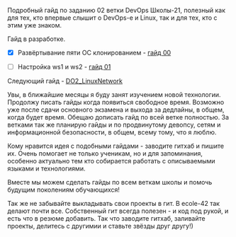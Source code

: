 Подробный гайд по заданию 02 ветки DevOps Школы-21, полезный как для тех, кто впервые слышит о DevOps-е и Linux, так и для тех, кто с этим уже знаком.

Гайд в разработке.

- [X] Развёртывание пяти ОС клонированием - [гайд 00](https://github.com/codesshaman/sber_devops_dO2_linux-network/blob/main/00_INSTALL_SYSTEMS.md "Установка ОС в virtualbox")
- [ ] Настройка ws1 и ws2 - [гайд 01](https://github.com/codesshaman/sber_devops_d01_linux-master/blob/main/01_EXPORT_AND_SAVE.md "Установка ОС в virtualbox")


Следующий гайд - [DO2_LinuxNetwork](https://github.com/codesshaman/sber_devops_dO2_linux-network.git "Linux Network")

Увы, в ближайшие месяцы я буду занят изучением новой технологии. Продолжу писать гайды когда появиться свободное время. Возможно уже после сдачи основного экзамена и выхода за дедлайны, в общем, когда будет время. Обещаю дописать гайд по всей ветке полностью. За ветками так же планирую гайды и по продвинутому девопсу, сетям и информационной безопасности, в общем, всему тому, что я люблю.

Кому нравится идея с подобными гайдами - заводите гитхаб и пишите их. Очень помогает не только ученикам, но и для запоминания, особенно актуально тем кто собирается работать с описываемыми языками и технологиями.

Вместе мы можем сделать гайды по всем веткам школы и помочь будущим поколениям обучающихся!

Так же не забывайте выкладывать свои проекты в гит. В ecole-42 так делают почти все. Собственный гит всегда полезен - и код под рукой, и есть что в резюме добавить. Так что заводите гитхаб, заливайте проекты, делитесь с другимии и ставьте звёзды друг другу!)
